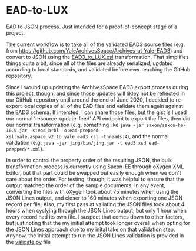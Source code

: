 # EAD-to-LUX
EAD to JSON process. Just intended for a proof-of-concept stage of a project.

The current workflow is to take all of the validated EAD3 source files (e.g. from https://github.com/YaleArchivesSpace/Archives-at-Yale-EAD3) and convert to JSON using the [EAD3_to_LUX.xsl](EAD3_to_LUX.xsl) transformation. That simplifies things quite a bit, since all of the files are already serialized, updated according to local standards, and validated before ever reaching the GitHub repository.

Since I wound up updating the ArchivesSpace EAD3 export process during this project, though, and since those updates will likley not be reflected in our GitHub repository until around the end of June 2020, I decided to re-export local copies of all of the EAD files and validate them again against the EAD3 schema.  If intersted, I can share those files, but the gist is I used our normal 'resource-update-feed' API endpoint to export the files, then did our normal transformation (e.g. something like ```java -jar saxon/saxon-he-10.0.jar -s:ead_brbl -o:ead-prepped -xsl:yale.aspace_v2_to_yale_ead3.xsl -threads:4```), and the normal validation (e.g. ```java -jar jing/bin/jing.jar -t ead3.xsd ead-prepped/*.xml```).

In order to control the property order of the resulting JSON, the bulk transformation process is currently using Saxon-EE through oXygen XML Editor, but that part could be swapped out easily enough when we don't care about the order.  For testing, though, it was helpful to ensure that the output matched the order of the sample documents. In any event, converting the files with oXygen took about 75 minutes when using the JSON Lines output, and closer to 160 minutes when exporting one JSON record per file. Also, my first pass at valiating the JSON files took about 4 hours when cyclying through the JSON Lines output, but only 1 hour when every record had its own file. I suspect that comes down to other factors, but just noting that the my initial attempt took longer overall when opting for the JSON Lines approach due to my inital take on that validation step. Anyhow, the initial attempt to run the JSON Lines validation is provided in the [validate.py](python-scripts/validate.py) file 
